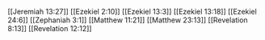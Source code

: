 [[Jeremiah 13:27]]
[[Ezekiel 2:10]]
[[Ezekiel 13:3]]
[[Ezekiel 13:18]]
[[Ezekiel 24:6]]
[[Zephaniah 3:1]]
[[Matthew 11:21]]
[[Matthew 23:13]]
[[Revelation 8:13]]
[[Revelation 12:12]]
